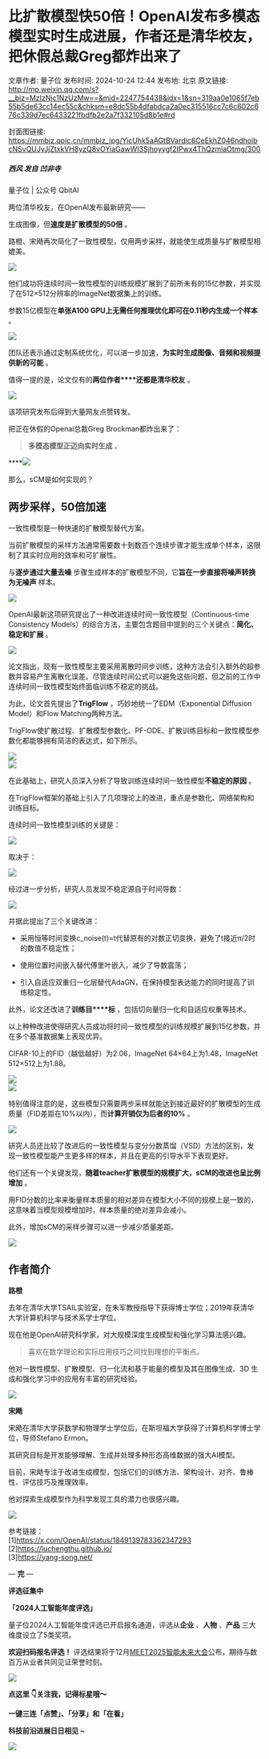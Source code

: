 # 比扩散模型快50倍！OpenAI发布多模态模型实时生成进展，作者还是清华校友，把休假总裁Greg都炸出来了

文章作者: 量子位
发布时间: 2024-10-24 12:44
发布地: 北京
原文链接: http://mp.weixin.qq.com/s?__biz=MzIzNjc1NzUzMw==&mid=2247754438&idx=1&sn=319aa0e1065f7eb55b5de63cc14ec55c&chksm=e8dc55b4dfabdca2a0ec315516cc7c6c602c676c339d7ec6433221fbdfb2e2a7f332105d8b1e#rd

封面图链接: https://mmbiz.qpic.cn/mmbiz_jpg/YicUhk5aAGtBVardic6CeEkhZ046ndhoibcNSvQUJyJjZtxkVH8yzQ8vOYiaGawWI3Sjhoyygf2IPwx4ThQzmiaOtmg/300

##### 西风 发自 凹非寺  
量子位 | 公众号 QbitAI

两位清华校友，在OpenAI发布最新研究——

生成图像，但**速度是扩散模型的50倍** 。

路橙、宋飏再次简化了一致性模型，仅用两步采样，就能使生成质量与扩散模型相媲美。

![](https://mmbiz.qpic.cn/mmbiz_gif/YicUhk5aAGtBVardic6CeEkhZ046ndhoibcmeIaxHWSkCLa5D0RfGQDoW6icN7AVL99f9zGWJay1UYMkE3jiaIeGK3w/640?wx_fmt=gif&from=appmsg)

他们成功将连续时间一致性模型的训练规模扩展到了前所未有的15亿参数，并实现了在512×512分辨率的ImageNet数据集上的训练。

参数15亿模型在**单张A100 GPU上无需任何推理优化即可在0.11秒内生成一个样本** 。

![](https://mmbiz.qpic.cn/mmbiz_png/YicUhk5aAGtBVardic6CeEkhZ046ndhoibcicEw08AmsC1dag6k3J1icDhUcZNL3TWf6OrJje1aHGHLkxZrGgstrQ7g/640?wx_fmt=png&from=appmsg)

团队还表示通过定制系统优化，可以进一步加速，**为实时生成图像、音频和视频提供新的可能** 。

值得一提的是，论文仅有的**两位作者****还都是清华校友** 。

![](https://mmbiz.qpic.cn/mmbiz_png/YicUhk5aAGtBVardic6CeEkhZ046ndhoibcmhr7iaQZemBxoop3Tn3oRXY4eOMI5utkkBRPVSYticTAZUhvG9SjIN3g/640?wx_fmt=png&from=appmsg)

该项研究发布后得到大量网友点赞转发。

把正在休假的Openai总裁Greg Brockman都炸出来了：

> **多模态模型正迈向实时生成** 。

****![](https://mmbiz.qpic.cn/mmbiz_png/YicUhk5aAGtBVardic6CeEkhZ046ndhoibcbfuOkjhV5QZvDVGfcyIyzCZN7XD5TVvONTBoiamInicEmd1X8woyQiakQ/640?wx_fmt=png&from=appmsg)

那么，sCM是如何实现的？

## 两步采样，50倍加速

一致性模型是一种快速的扩散模型替代方案。

当前扩散模型的采样方法通常需要数十到数百个连续步骤才能生成单个样本，这限制了其实时应用的效率和可扩展性。

与**逐步通过大量去噪** 步骤生成样本的扩散模型不同，它**旨在一步直接将噪声转换为无噪声** 样本。

![](https://mmbiz.qpic.cn/mmbiz_png/YicUhk5aAGtBVardic6CeEkhZ046ndhoibcibicricLic95dpg1nR5n575EC1ibtvQsibHUicYY5kMBlOoibpgsUTWMKsO3Eg/640?wx_fmt=png&from=appmsg)

OpenAI最新这项研究提出了一种改进连续时间一致性模型（Continuous-time Consistency
Models）的综合方法，主要包含题目中提到的三个关键点：**简化、稳定和扩展** 。

![](https://mmbiz.qpic.cn/mmbiz_png/YicUhk5aAGtBVardic6CeEkhZ046ndhoibcs2X9bdibScnueFCgia1VrdItwicrQKMTDnvkWnjTzZ8DzmCvjOwGkFXHg/640?wx_fmt=png&from=appmsg)

论文指出，现有一致性模型主要采用离散时间步训练，这种方法会引入额外的超参数并容易产生离散化误差。尽管连续时间公式可以避免这些问题，但之前的工作中连续时间一致性模型始终面临训练不稳定的挑战。

为此，论文首先提出了**TrigFlow** ，巧妙地统一了EDM（Exponential Diffusion Model）和Flow
Matching两种方法。

TrigFlow使扩散过程、扩散模型参数化、PF-ODE、扩散训练目标和一致性模型参数化都能够拥有简洁的表达式，如下所示。

![](https://mmbiz.qpic.cn/mmbiz_png/YicUhk5aAGtBVardic6CeEkhZ046ndhoibcmEGujuibgld1J4QLC40IYX9WC4S9Be0zBj7f39Gg6tAPs0cnHGI5kYw/640?wx_fmt=png&from=appmsg)  
![](https://mmbiz.qpic.cn/mmbiz_png/YicUhk5aAGtBVardic6CeEkhZ046ndhoibcRmzG6Ryq7sXto2yo0FvVO1AZMic1WUqg5SRE7fKlje5H4ics0ZzMqVeQ/640?wx_fmt=png&from=appmsg)

在此基础上，研究人员深入分析了导致训练连续时间一致性模型**不稳定的原因** 。

在TrigFlow框架的基础上引入了几项理论上的改进，重点是参数化、网络架构和训练目标。

连续时间一致性模型训练的关键是：

![](https://mmbiz.qpic.cn/mmbiz_png/YicUhk5aAGtBVardic6CeEkhZ046ndhoibcFIRcibnQQjicQM5zmkzRxwe1xNuUe1pGV8UtrHfMWLENadn1vqXkfcbA/640?wx_fmt=png&from=appmsg)

取决于：

![](https://mmbiz.qpic.cn/mmbiz_png/YicUhk5aAGtBVardic6CeEkhZ046ndhoibcmzjftGKfbXJFniacGic3QtHB2cpCNyAuddbJsf9LLeGFgkMckJnPk1Xg/640?wx_fmt=png&from=appmsg)

经过进一步分析，研究人员发现不稳定源自于时间导数：

![](https://mmbiz.qpic.cn/mmbiz_png/YicUhk5aAGtBVardic6CeEkhZ046ndhoibcWrwEImNbwcnE5rZcMnahK4PpHicib2cQLLbibITyYM0pbSC92qibZtj0RQ/640?wx_fmt=png&from=appmsg)

并据此提出了三个关键改进：

  * 采用恒等时间变换c_noise(t)=t代替原有的对数正切变换，避免了t接近π/2时的数值不稳定性；

  * 使用位置时间嵌入替代傅里叶嵌入，减少了导数震荡；

  * 引入自适应双重归一化层替代AdaGN，在保持模型表达能力的同时提高了训练稳定性。

此外，论文还改进了**训练目****标** ，包括切向量归一化和自适应权重等技术。

以上种种改进使得研究人员成功将时间一致性模型的训练规模扩展到15亿参数，并在多个基准数据集上表现优异。

CIFAR-10上的FID（越低越好）为2.06，ImageNet 64×64上为1.48，ImageNet 512×512上为1.88。

![](https://mmbiz.qpic.cn/mmbiz_png/YicUhk5aAGtBVardic6CeEkhZ046ndhoibcSqicVXIysq51Olib6aD1ZzdjLu5yImo7evcRY6Up4c6Fu6mAaBTiaLqEg/640?wx_fmt=png&from=appmsg)  
![](https://mmbiz.qpic.cn/mmbiz_png/YicUhk5aAGtBVardic6CeEkhZ046ndhoibcMUSgdt34M5MOJic4nOzYM83AbKWUSWc0icBFHK8icticVCgniaOz06Cv0yQ/640?wx_fmt=png&from=appmsg)

特别值得注意的是，这些模型只需要两步采样就能达到接近最好的扩散模型的生成质量（FID差距在10%以内），而**计算开销仅为后者的10%** 。

![](https://mmbiz.qpic.cn/mmbiz_png/YicUhk5aAGtBVardic6CeEkhZ046ndhoibcOtoD7Rk9M87G7RSNwoxXFdbQyPYoJs8KQ3TBMs8kYia677NZ9W80s4A/640?wx_fmt=png&from=appmsg)

研究人员还比较了改进后的一致性模型与变分分数蒸馏（VSD）方法的区别，发现一致性模型能产生更多样的样本，并且在更高的引导水平下表现更好。

他们还有一个关键发现，**随着****teacher扩散模型的规模扩大，sCM的改进也呈比例增****加** 。

用FID分数的比率来衡量样本质量的相对差异在模型大小不同的规模上是一致的，这意味着当模型规模增加时，样本质量的绝对差异会减小。

此外，增加sCM的采样步骤可以进一步减少质量差距。

![](https://mmbiz.qpic.cn/mmbiz_png/YicUhk5aAGtBVardic6CeEkhZ046ndhoibcicjNnL6dic0tgOfPD6yDZIib29Q3IlbQIiauP87wYIlrKsmIyb8QkJK4Yw/640?wx_fmt=png&from=appmsg)

## 作者简介

**路橙**

去年在清华大学TSAIL实验室，在朱军教授指导下获得博士学位；2019年获清华大学计算机科学与技术系学士学位。

现在他是OpenAI研究科学家，对大规模深度生成模型和强化学习算法感兴趣。

> 喜欢在数学理论和实际应用技巧之间找到理想的平衡点。

他对一致性模型、扩散模型、归一化流和基于能量的模型及其在图像生成、3D 生成和强化学习中的应用有丰富的研究经验。

![](https://mmbiz.qpic.cn/mmbiz_png/YicUhk5aAGtBVardic6CeEkhZ046ndhoibckrruUHu6Zm8cwctftue6CAM4f7I3ia087EPtn9APIds5NGwkAezGgjQ/640?wx_fmt=png&from=appmsg)

**宋飏**

宋飏在清华大学获数学和物理学士学位后，在斯坦福大学获得了计算机科学博士学位，导师Stefano Ermon。

其研究目标是开发能够理解、生成并处理多种形态高维数据的强大AI模型。

目前，宋飏专注于改进生成模型，包括它们的训练方法、架构设计、对齐、鲁棒性、评估技巧及推理效率。

他对探索生成模型作为科学发现工具的潜力也很感兴趣。

![](https://mmbiz.qpic.cn/mmbiz_png/YicUhk5aAGtBVardic6CeEkhZ046ndhoibcmkR0Vf53ah7eRYoxG7ojic70QLzjutUpribeIWmaIYiatjYQWyL8EBEzw/640?wx_fmt=png&from=appmsg)

参考链接：  
[1]https://x.com/OpenAI/status/1849139783362347293  
[2]https://luchengthu.github.io/  
[3]https://yang-song.net/

— **完** —

**评选征集中**

**「2024人工智能年度评选」**

量子位2024人工智能年度评选已开启报名通道，评选从**企业** 、**人物** 、**产品** 三大维度设立了5类奖项。

**欢迎扫码报名评选！**
评选结果将于12月[MEET2025智能未来大会](http://mp.weixin.qq.com/s?__biz=MzIzNjc1NzUzMw==&mid=2247752188&idx=2&sn=c1bc1e4d987c3a10cfef338059b3dfb1&chksm=e8dfae8edfa82798657f4fcb6469d47175940482fd452f1aff146be45890942a2385a2533344&scene=21#wechat_redirect)公布，期待与数百万从业者共同见证荣誉时刻。

![](https://mmbiz.qpic.cn/mmbiz_png/YicUhk5aAGtAOVibXbw5eUnvqbCic6T1OKtFJzFhIdiauXic5xgYVG2LogYPX94d9GO5yiaQKicPFPUwgM30w350XNfIQ/640?wx_fmt=png&from=appmsg)

**点这里 👇关注我，记得标星哦～**

**一键三连「点赞」、「分享」和「在看」**

**科技前沿进展日日相见 ~**

![](https://mmbiz.qpic.cn/mmbiz_svg/g9RQicMD01M0tYoRQT2cMQRmPS5ZDyrrfzeksiay90KaDzlGBH61icqHxmgFKfvfXtVuwTHV740CDLAaXU1LIfZyoJEpYKcRIiaE/640?wx_fmt=svg)

